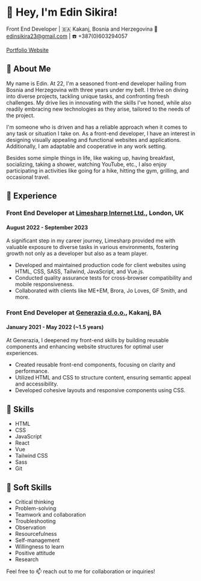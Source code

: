 # 👋 Hey, I'm Edin Sikira!
Front End Developer | 🇧🇦 Kakanj, Bosnia and Herzegovina
📧 edinsikira23@gmail.com | ☎️ +387(0)603294057

[Portfolio Website](https://edinsikira.pages.dev)

## 🙌 About Me
My name is Edin. At 22, I'm a seasoned front-end developer hailing from Bosnia and Herzegovina with three years under my belt. I thrive on diving into diverse projects, tackling unique tasks, and confronting fresh challenges. My drive lies in innovating with the skills I've honed, while also readily embracing new technologies as they arise, tailored to the needs of the project.

I'm someone who is driven and has a reliable approach when it comes to any task or situation I take on. As a front-end developer, I have an interest in designing visually appealing and functional websites and applications. Additionally, I am adaptable and cooperative in any work setting.

Besides some simple things in life, like waking up, having breakfast, socializing, taking a shower, watching YouTube, etc., I also enjoy participating in activities like going for a hike, hitting the gym, grilling, and occasional travel.

## 💼 Experience

### Front End Developer at [Limesharp Internet Ltd.](https://limesharp.net/), London, UK
#### August 2022 - September 2023
A significant step in my career journey, Limesharp provided me with valuable exposure to diverse tasks in various environments, fostering growth not only as a developer but also as a team player.

- Developed and maintained production code for client websites using HTML, CSS, SASS, Tailwind, JavaScript, and Vue.js.
- Conducted quality assurance tests for cross-browser compatibility and mobile responsiveness.
- Collaborated with clients like ME+EM, Brora, Jo Loves, GF Smith, and more.

### Front End Developer at [Generazia d.o.o.](https://generazia.ba/), Kakanj, BA
#### January 2021 - May 2022 (~1.5 years)
At Generazia, I deepened my front-end skills by building reusable components and enhancing website structures for optimal user experiences.

- Created reusable front-end components, focusing on clarity and performance.
- Utilized HTML and CSS to structure content, ensuring semantic appeal and accessibility.
- Developed cohesive layouts and responsive components using CSS.
  
## 🚀 Skills
- HTML
- CSS
- JavaScript
- React
- Vue
- Tailwind CSS
- Sass
- Git

## 🌟 Soft Skills
- Critical thinking
- Problem-solving
- Teamwork and collaboration
- Troubleshooting
- Observation
- Resourcefulness
- Self-management
- Willingness to learn
- Positive attitude
- Research

Feel free to 📫 reach out to me for collaboration or inquiries!
